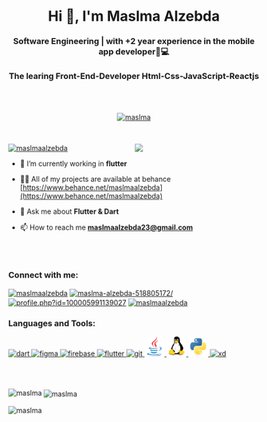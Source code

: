 <h1 align="center">Hi 👋, I'm Maslma Alzebda</h1>
<h3 align="center"> Software Engineering | with +2 year experience in the mobile app developer📱💻 </h3>
<h3 align="center"> The learing Front-End-Developer Html-Css-JavaScript-Reactjs </h3>

<br><br>

<p align="center"> <a href="https://github.com/ryo-ma/github-profile-trophy"><img src="https://github-profile-trophy.vercel.app/?username=maslma" alt="maslma" /></a> </p>

<br>

<picture> <img align="right" src="https://github.com/7oSkaaa/7oSkaaa/blob/main/Images/Right_Side.gif?raw=true" width = 250px></picture>


<p align="left"> <a href="https://twitter.com/maslmaalzebda" target="blank"><img src="https://img.shields.io/twitter/follow/maslmaalzebda?logo=twitter&style=for-the-badge" alt="maslmaalzebda" /></a> </p>

- 🔭 I’m currently working in **flutter**

- 👨‍💻 All of my projects are available at behance [https://www.behance.net/maslmaalzebda](https://www.behance.net/maslmaalzebda)

- 💬 Ask me about **Flutter & Dart**

- 📫 How to reach me **maslmaalzebda23@gmail.com**

<br><br>


<h3 align="left">Connect with me:</h3>
<p align="left">
<a href="https://twitter.com/maslmaalzebda" target="blank"><img align="center" src="https://raw.githubusercontent.com/rahuldkjain/github-profile-readme-generator/master/src/images/icons/Social/twitter.svg" alt="maslmaalzebda" height="30" width="40" /></a>
<a href="https://linkedin.com/in/maslma-alzebda-518805172/" target="blank"><img align="center" src="https://raw.githubusercontent.com/rahuldkjain/github-profile-readme-generator/master/src/images/icons/Social/linked-in-alt.svg" alt="maslma-alzebda-518805172/" height="30" width="40" /></a>
<a href="https://fb.com/profile.php?id=100005991139027" target="blank"><img align="center" src="https://raw.githubusercontent.com/rahuldkjain/github-profile-readme-generator/master/src/images/icons/Social/facebook.svg" alt="profile.php?id=100005991139027" height="30" width="40" /></a>
<a href="https://www.behance.net/maslmaalzebda" target="blank"><img align="center" src="https://raw.githubusercontent.com/rahuldkjain/github-profile-readme-generator/master/src/images/icons/Social/behance.svg" alt="maslmaalzebda" height="30" width="40" /></a>
</p>

<h3 align="left">Languages and Tools:</h3>
<p align="left"> <a href="https://dart.dev" target="_blank" rel="noreferrer"> <img src="https://www.vectorlogo.zone/logos/dartlang/dartlang-icon.svg" alt="dart" width="40" height="40"/> </a> <a href="https://www.figma.com/" target="_blank" rel="noreferrer"> <img src="https://www.vectorlogo.zone/logos/figma/figma-icon.svg" alt="figma" width="40" height="40"/> </a> <a href="https://firebase.google.com/" target="_blank" rel="noreferrer"> <img src="https://www.vectorlogo.zone/logos/firebase/firebase-icon.svg" alt="firebase" width="40" height="40"/> </a> <a href="https://flutter.dev" target="_blank" rel="noreferrer"> <img src="https://www.vectorlogo.zone/logos/flutterio/flutterio-icon.svg" alt="flutter" width="40" height="40"/> </a> <a href="https://git-scm.com/" target="_blank" rel="noreferrer"> <img src="https://www.vectorlogo.zone/logos/git-scm/git-scm-icon.svg" alt="git" width="40" height="40"/> </a> <a href="https://www.java.com" target="_blank" rel="noreferrer"> <img src="https://raw.githubusercontent.com/devicons/devicon/master/icons/java/java-original.svg" alt="java" width="40" height="40"/> </a> <a href="https://www.linux.org/" target="_blank" rel="noreferrer"> <img src="https://raw.githubusercontent.com/devicons/devicon/master/icons/linux/linux-original.svg" alt="linux" width="40" height="40"/> </a> <a href="https://www.python.org" target="_blank" rel="noreferrer"> <img src="https://raw.githubusercontent.com/devicons/devicon/master/icons/python/python-original.svg" alt="python" width="40" height="40"/> </a> <a href="https://www.adobe.com/products/xd.html" target="_blank" rel="noreferrer"> <img src="https://cdn.worldvectorlogo.com/logos/adobe-xd.svg" alt="xd" width="40" height="40"/> </a> </p>

<br><br>


<p><img align="left" src="https://github-readme-stats.vercel.app/api/top-langs?username=maslma&show_icons=true&locale=en&layout=compact" alt="maslma" /></p>

<p>&nbsp;<img align="center" src="https://github-readme-stats.vercel.app/api?username=maslma&show_icons=true&locale=en" alt="maslma" /></p>

<p><img align="center" src="https://github-readme-streak-stats.herokuapp.com/?user=maslma&" alt="maslma" /></p>
